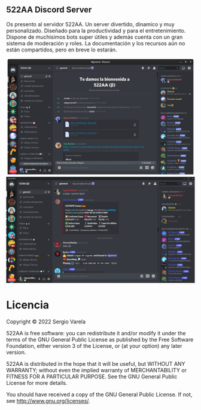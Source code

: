 ## 522AA Discord Server
Os presento al servidor 522AA. Un server divertido, dinamico y muy personalizado. 
Diseñado para la productividad y para el entretenimiento. 
Dispone de muchisimos bots super útiles y además cuenta con un gran sistema de moderación y roles.
La documentación y los recursos aún no están compartidos, pero en breve lo estarán.

![522AA](522aa.webp)
![522AA](DiscordPTB_fL3l4OOF6z.webp)

# Licencia
Copyright © 2022 Sergio Varela

522AA is free software: you can redistribute it and/or modify it under the terms of the GNU General Public License as published by the Free Software Foundation, either version 3 of the License, or (at your option) any later version.

522AA is distributed in the hope that it will be useful, but WITHOUT ANY WARRANTY; without even the implied warranty of MERCHANTABILITY or FITNESS FOR A PARTICULAR PURPOSE. See the GNU General Public License for more details.

You should have received a copy of the GNU General Public License. If not, see http://www.gnu.org/licenses/.

